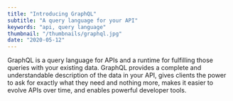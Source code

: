 ```yaml
---
title: "Introducing GraphQL"
subtitle: "A query language for your API"
keywords: "api, query language"
thumbnail: "/thumbnails/graphql.jpg"
date: "2020-05-12"
---
```


GraphQL is a query language for APIs and a runtime for fulfilling those queries with your existing data. GraphQL provides a complete and understandable description of the data in your API, gives clients the power to ask for exactly what they need and nothing more, makes it easier to evolve APIs over time, and enables powerful developer tools.

